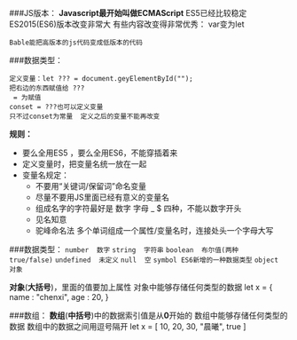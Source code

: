 ###JS版本：
 **Javascript最开始叫做ECMAScript**
	ES5已经比较稳定	
	ES2015(ES6)版本改变非常大  有些内容改变得非常优秀：
	var变为let
	

	Bable能把高版本的js代码变成低版本的代码

###数据类型：

	定义变量：let ??? = document.geyElementById("");	
	把右边的东西赋值给 ???
	 = 为赋值	
	conset = ???也可以定义变量
	只不过conset为常量  定义之后的变量不能再改变	
**规则：**

- 要么全用ES5 ，要么全用ES6，不能穿插着来	
- 定义变量时，把变量名统一放在一起	
- 变量名规定：
	- 不要用“关键词/保留词”命名变量	
	- 尽量不要用JS里面已经有意义的变量名
	- 组成名字的字符最好是  数字 字母 _ $ 四种，不能以数字开头	
	- 见名知意	
	- 驼峰命名法 多个单词组成一个属性/变量名时，连接处头一个字母大写
	
###数据类型：
`number  数字`
`string  字符串`
`boolean  布尔值(两种  true/false)`
`undefined  未定义`
`null  空`
`symbol ES6新增的一种数据类型`
`object  对象`

**对象**(**大括号**)，里面的值要加上属性 
对象中能够存储任何类型的数据
   let x = {
        name : "chenxi",
        age : 20,
    }

###数组：
**数组**(**中括号**)中的数据索引值是从**0**开始的
数组中能够存储任何类型的数据
数组中的数据之间用逗号隔开
let x = [
    10,
    20,
    30,
    "晨曦",
    true
]